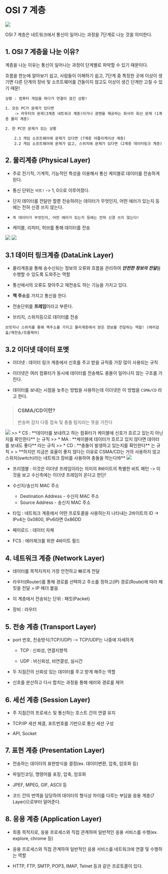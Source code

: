 # OSI 7 계층

<img src="https://img1.daumcdn.net/thumb/R1280x0/?scode=mtistory2&fname=https%3A%2F%2Ft1.daumcdn.net%2Fcfile%2Ftistory%2F995EFF355B74179035"/>

OSI 7 계층은 네트워크에서 통신이 일어나는 과정을 7단계로 나눈 것을 의미한다.

## 1. OSI 7 계층을 나눈 이유?

계층을 나눈 이유는 통신이 일어나는 과정이 단계별로 파악할 수 있기 때문이다.

흐름을 한눈에 알아보기 쉽고, 사람들이 이해하기 쉽고,
7단계 중 특정한 곳에 이상이 생기면 다른 단계의 장비 및 소프트웨어를 건들이지 않고도 이상이 생긴 단계만 고칠 수 있기 때문!

```
상황 : 컴퓨터 게임을 하다가 연결이 끊긴 상황!

1. 모든 PC가 문제가 있다면
    -> 라우터의 문제(3계층 네트워크 계층)이거나 광랜을 제공하는 회사의 회선 문제 (1계층 물리 계층)

2. 한 PC만 문제가 있는 상황
    
    2.1 게임 소프트웨어에 문제가 있다면 (7계층 어플리케이션 계층)
    2.2 게임 소프트웨어에 문제가 없고, 스위치에 문제가 있다면 (2계층 데이터링크 계층) 
```

## 2. 물리계층 (Physical Layer)

* 주로 전기적, 기계적, 기능적인 특성을 이용해서 통신 케이블로 데이터를 전송하게 된다.

* 통신 단위는 `비트!` -> 1, 0으로 이루어졌다.

* 단지 데이터를 전달만 할뿐 전송하려는 데이터가 무엇인지, 어떤 에러가 있는지 등에는 전혀 신경 쓰지 않는다.

* `즉 데이터가 무엇인지, 어떤 에러가 있는지 등에는 전혀 신경 쓰지 않는다!`

* 케이블, 리피터, 허브를 통해 데이터를 전송

<img src="https://img1.daumcdn.net/thumb/R1280x0/?scode=mtistory2&fname=https%3A%2F%2Ft1.daumcdn.net%2Fcfile%2Ftistory%2F990DA13D5B73B8C615"/>
<img src="https://img1.daumcdn.net/thumb/R1280x0/?scode=mtistory2&fname=https%3A%2F%2Ft1.daumcdn.net%2Fcfile%2Ftistory%2F9927F73D5B73B8C735"/>

## 3.1 데이터 링크계층 (DataLink Layer)

* 물리계층을 통해 송수신되는 정보의 오류와 흐름을 관리하여 ***안전한 정보의 전달***을 수행할 수 있도록 도와주는 역할

* 통신에서의 오류도 찾아주고 재전송도 하는 기능을 가지고 있다.

* **맥 주소**를 가지고 통신을 한다.

* 전송단위를 **프레임**이라고 부른다.

* 브리지, 스위치등으로 데이터를 전송

`브릿지나 스위치를 통해 맥주소를 가지고 물리계층에서 받은 정보를 전달하는 역할! (에러검출/재전송/흐름제어)`

## 3.2 이더넷 데이터 포멧

* 이더넷 : 데이터 링크 계층에서 신호를 주고 받을 규칙중 가장 많이 사용되는 규칙

* 이더넷은 여러 컴퓨터가 동시에 데이터를 전송해도 충돌이 일어나지 않는 구조를 가진다.

* 데이터를 보내는 시점을 늦추는 방법을 사용하는데 이더넷은 이 방법을 `CSMA/CD` 라고 한다.

> ### CSMA/CD이란?
> 반송파 감지 다중 접속 및 충돌 탐지라는 뜻을 가진다
<img src="https://velog.velcdn.com/images%2Fapril_5%2Fpost%2Ff1b59d35-c811-44f7-9583-eee7337e63ab%2Fimage.png"/>
>> * CS : **데이터를 보내려고 하는 컴퓨터가 케이블에 신호가 흐르고 있는지 아닌지를 확인한다** 는 규칙
>> * MA : **케이블에 데이터가 흐르고 있지 않다면 데이터를 보내도 좋다** 라는 규칙
>> * CD : **충돌이 발생하고 있는지를 확인한다** 는 규칙   
>   
> **하지만 지금은 효율이 좋지 않다는 이유로 CSMA/CD는 거의 사용하지 않고 스위치(switch)라는 네트워크 장비를 사용하여 충돌을 막는다!6**

<img src="https://img1.daumcdn.net/thumb/R1280x0/?scode=mtistory2&fname=https%3A%2F%2Fblog.kakaocdn.net%2Fdn%2FrhpvB%2FbtrnGi4XCui%2FHDxLfFs1UDG4BHdkpCzjZK%2Fimg.png"/>
   
* 프리앰블 : 이것은 이더넷 프레임이라는 의미의 8바이트의 특별한 비트 패턴 -> 이것을 보고 수신측에는 이더넷 프레임이 온다고 판단!

* 수신지/송신지 MAC 주소
    * Destination Address - 수신지 MAC 주소
    * Source Address - 송신지 MAC 주소

* 타입 : 네트워크 계층에서 어떤 프로토콜을 사용하는지 나타내는 2바이트의 ID -> IPv4는 0x0800, IPv6라면 0x86DD

* 페이로드 : 데이터 자체

* FCS : 에러체크를 위한 4바이트 필드

## 4. 네트워크 계층 (Network Layer)

* 데이터를 목적지까지 가장 안전하고 빠르게 전달

* 라우터(Router)를 통해 경로를 선택하고 주소를 정하고(IP) 경로(Route)에 따라 패킷을 전달 > IP 헤더 붙음

* 이 계층에서 전송되는 단위 : 패킷(Packet)

* 장비 : 라우터

## 5. 전송 계층 (Transport Layer)

* port 번호, 전송방식(TCP/UDP) -> TCP/UDP는 나중에 자세하게
    * TCP : 신뢰성, 연결지향적

    * UDP : 비신뢰성, 비연결성, 실시간

* 두 지점간의 신뢰성 있는 데이터를 주고 받게 해주는 역할

* 신호를 분산하고 다시 합치는 과정을 통해 에러와 경로를 제어

## 6. 세선 계층 (Session Layer)

* 주 지점간의 프로세스 및 통신하는 호스트 간의 연결 유지

* TCP/IP 세션 체결, 포트번호를 기반으로 통신 세션 구성

* API, Socket

## 7. 표현 계층 (Presentation Layer)

* 전송하는 데이터의 표현방식을 결정(ex. 데이터변환, 압축, 암호화 등)

* 파일인코딩, 명령어를 포장, 압축, 암호화

* JPEF, MPEG, GIF, ASCII 등

* 코드 간의 번역을 담당하여 데이터의 형식상 차이를 다루는 부담을 응용 계층(7 Layer)으로부터 덜어준다.

## 8. 응용 계층 (Application Layer)

* 최종 목적지로, 응용 프로세스와 직접 관계하여 일반적인 응용 서비스를 수행(ex. explore, chrome 등)

* 응용 프로세스와 직접 관계하여 일반적인 응용 서비스를 네트워크에 연결 및 수행하는 역할

* HTTP, FTP, SMTP, POP3, IMAP, Telnet 등과 같은 프로토콜이 있다.